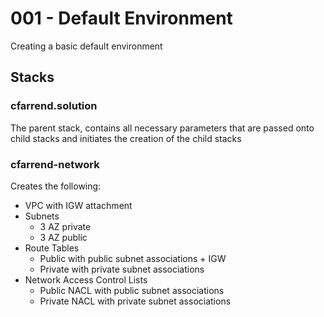 # 001 - Default Environment
Creating a basic default environment

## Stacks
### cfarrend.solution
The parent stack, contains all necessary parameters that are passed onto child stacks and initiates the creation of the child stacks
### cfarrend-network
Creates the following:
* VPC with IGW attachment
* Subnets
  * 3 AZ private
  * 3 AZ public
* Route Tables
  * Public with public subnet associations + IGW
  * Private with private subnet associations
* Network Access Control Lists
  * Public NACL with public subnet associations
  * Private NACL with private subnet associations
